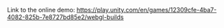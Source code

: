 Link to the online demo: https://play.unity.com/en/games/12309cfe-4ba7-4082-825b-7e8727bd85e2/webgl-builds
